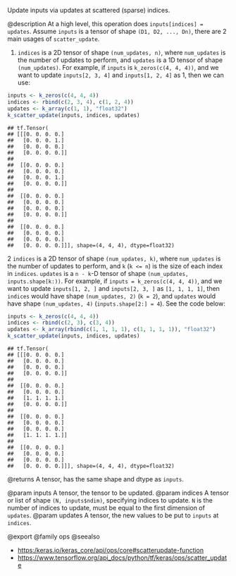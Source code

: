 Update inputs via updates at scattered (sparse) indices.

@description
At a high level, this operation does `inputs[indices] = updates`.
Assume `inputs` is a tensor of shape `(D1, D2, ..., Dn)`, there are 2 main
usages of `scatter_update`.

1. `indices` is a 2D tensor of shape `(num_updates, n)`, where `num_updates`
    is the number of updates to perform, and `updates` is a 1D tensor of
    shape `(num_updates)`. For example, if `inputs` is `k_zeros(c(4, 4, 4))`,
    and we want to update `inputs[2, 3, 4]` and `inputs[1, 2, 4]` as 1, then
    we can use:


```r
inputs <- k_zeros(c(4, 4, 4))
indices <- rbind(c(2, 3, 4), c(1, 2, 4))
updates <- k_array(c(1, 1), "float32")
k_scatter_update(inputs, indices, updates)
```

```
## tf.Tensor(
## [[[0. 0. 0. 0.]
##   [0. 0. 0. 1.]
##   [0. 0. 0. 0.]
##   [0. 0. 0. 0.]]
##
##  [[0. 0. 0. 0.]
##   [0. 0. 0. 0.]
##   [0. 0. 0. 1.]
##   [0. 0. 0. 0.]]
##
##  [[0. 0. 0. 0.]
##   [0. 0. 0. 0.]
##   [0. 0. 0. 0.]
##   [0. 0. 0. 0.]]
##
##  [[0. 0. 0. 0.]
##   [0. 0. 0. 0.]
##   [0. 0. 0. 0.]
##   [0. 0. 0. 0.]]], shape=(4, 4, 4), dtype=float32)
```

2 `indices` is a 2D tensor of shape `(num_updates, k)`, where `num_updates`
    is the number of updates to perform, and `k` (`k <= n`) is the size of
    each index in `indices`. `updates` is a `n - k`-D tensor of shape
    `(num_updates, inputs.shape[k:))`. For example, if
    `inputs = k_zeros(c(4, 4, 4))`, and we want to update `inputs[1, 2, ]`
    and `inputs[2, 3, ]` as `[1, 1, 1, 1]`, then `indices` would have shape
    `(num_updates, 2)` (`k = 2`), and `updates` would have shape
    `(num_updates, 4)` (`inputs.shape[2:] = 4`). See the code below:


```r
inputs <- k_zeros(c(4, 4, 4))
indices <- rbind(c(2, 3), c(3, 4))
updates <- k_array(rbind(c(1, 1, 1, 1), c(1, 1, 1, 1)), "float32")
k_scatter_update(inputs, indices, updates)
```

```
## tf.Tensor(
## [[[0. 0. 0. 0.]
##   [0. 0. 0. 0.]
##   [0. 0. 0. 0.]
##   [0. 0. 0. 0.]]
##
##  [[0. 0. 0. 0.]
##   [0. 0. 0. 0.]
##   [1. 1. 1. 1.]
##   [0. 0. 0. 0.]]
##
##  [[0. 0. 0. 0.]
##   [0. 0. 0. 0.]
##   [0. 0. 0. 0.]
##   [1. 1. 1. 1.]]
##
##  [[0. 0. 0. 0.]
##   [0. 0. 0. 0.]
##   [0. 0. 0. 0.]
##   [0. 0. 0. 0.]]], shape=(4, 4, 4), dtype=float32)
```

@returns
    A tensor, has the same shape and dtype as `inputs`.

@param inputs A tensor, the tensor to be updated.
@param indices A tensor or list of shape `(N, inputs$ndim)`, specifying
    indices to update. `N` is the number of indices to update, must be
    equal to the first dimension of `updates`.
@param updates A tensor, the new values to be put to `inputs` at `indices`.

@export
@family ops
@seealso
+ <https:/keras.io/keras_core/api/ops/core#scatterupdate-function>
+ <https://www.tensorflow.org/api_docs/python/tf/keras/ops/scatter_update>
